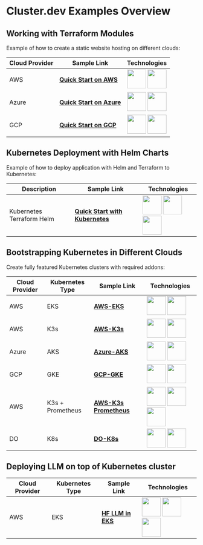 # Cluster.dev Examples Overview

## Working with Terraform Modules

Example of how to create a static website hosting on different clouds:

| Cloud Provider | Sample Link                               | Technologies       |
|----------------|-------------------------------------------|------------------|
| AWS            | [**Quick Start on AWS**](https://docs.cluster.dev/get-started-cdev-aws/)                   | <img src="https://docs.cluster.dev/images/AWS.png" width="50" height="50"> <img src="https://docs.cluster.dev/images/terraform.png" width="50" height="50"> |
| Azure          | [**Quick Start on Azure**](https://docs.cluster.dev/get-started-cdev-azure/)                 | <img src="https://docs.cluster.dev/images/AZURE.png" width="50" height="50"> <img src="https://docs.cluster.dev/images/terraform.png" width="50" height="50"> |
| GCP            | [**Quick Start on GCP**](https://docs.cluster.dev/get-started-cdev-gcp/)                   | <img src="https://docs.cluster.dev/images/Google Cloud Platform.png" width="50" height="50"> <img src="https://docs.cluster.dev/images/terraform.png" width="50" height="50"> |

## Kubernetes Deployment with Helm Charts

Example of how to deploy application with Helm and Terraform to Kubernetes:

| Description                 | Sample Link                           | Technologies       |
|-----------------------------|---------------------------------------|------------------|
| Kubernetes Terraform Helm | [**Quick Start with Kubernetes**](https://docs.cluster.dev/get-started-cdev-helm/)    | <img src="https://docs.cluster.dev/images/Kubernetes.png" width="50" height="50"> <img src="https://docs.cluster.dev/images/terraform.png" width="50" height="50"> <img src="https://docs.cluster.dev/images/HELM.png" width="50" height="50"> |

## Bootstrapping Kubernetes in Different Clouds

Create fully featured Kubernetes clusters with required addons:

| Cloud Provider | Kubernetes Type | Sample Link             | Technologies       |
|----------------|-----------------|-------------------------|------------------|
| AWS            | EKS             | [**AWS-EKS**](https://docs.cluster.dev/examples-aws-eks/)            | <img src="https://docs.cluster.dev/images/AWS.png" width="50" height="50"> <img src="https://docs.cluster.dev/images/Kubernetes.png" width="50" height="50"> |
| AWS            | K3s             | [**AWS-K3s**](https://docs.cluster.dev/examples-aws-k3s/)            | <img src="https://docs.cluster.dev/images/AWS.png" width="50" height="50"> <img src="https://docs.cluster.dev/images/K3s.png" width="50" height="50"> |
| Azure          | AKS             | [**Azure-AKS**](https://docs.cluster.dev/examples-azure-aks/)        | <img src="https://docs.cluster.dev/images/AZURE.png" width="50" height="50"> <img src="https://docs.cluster.dev/images/Kubernetes.png" width="50" height="50"> | 
| GCP            | GKE             | [**GCP-GKE**](https://docs.cluster.dev/examples-gcp-gke/)            | <img src="https://docs.cluster.dev/images/Google Cloud Platform.png" width="50" height="50"> <img src="https://docs.cluster.dev/images/Kubernetes.png" width="50" height="50"> |
| AWS            | K3s + Prometheus| [**AWS-K3s Prometheus**](https://docs.cluster.dev/examples-aws-k3s-prometheus/) | <img src="https://docs.cluster.dev/images/AWS.png" width="50" height="50"> <img src="https://docs.cluster.dev/images/K3s.png" width="50" height="50"> <img src="https://docs.cluster.dev/images/Prometheus.png" width="50" height="50"> |
| DO             | K8s             | [**DO-K8s**](https://docs.cluster.dev/examples-do-k8s/)             | <img src="https://docs.cluster.dev/images/Digital Ocean.png" width="50" height="50"> <img src="https://docs.cluster.dev/images/Kubernetes.png" width="50" height="50"> |


## Deploying LLM on top of Kubernetes cluster 

| Cloud Provider | Kubernetes Type | Sample Link             | Technologies       |
|----------------|-----------------|-------------------------|------------------|
| AWS            | EKS             | [**HF LLM in EKS**](https://docs.cluster.dev/examples-eks-model/)            | <img src="https://docs.cluster.dev/images/AWS.png" width="50" height="50"> <img src="https://docs.cluster.dev/images/Kubernetes.png" width="50" height="50"> <img src="https://docs.cluster.dev/images/Hugging Face.png" width="50" height="50"> |